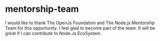 # mentorship-team
I would like to thank The OpenJs Foundation and The Node.js Mentorship Team for this opportunity. I feel glad to become part of the team. It will be great if I can contribute to Node.Js EcoSystem.
